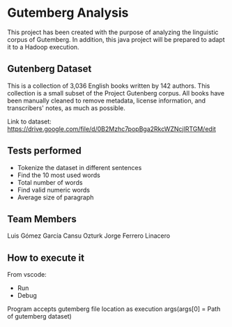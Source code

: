 # Gutemberg Analysis

This project has been created with the purpose of analyzing the linguistic corpus of Gutemberg. In addition, this java project will be prepared to adapt it to a Hadoop execution.

## Gutenberg Dataset

This is a collection of 3,036 English books written by 142 authors. This collection is a small subset of the Project Gutenberg corpus. All books have been manually cleaned to remove metadata, license information, and transcribers' notes, as much as possible.

Link to dataset: https://drive.google.com/file/d/0B2Mzhc7popBga2RkcWZNcjlRTGM/edit

## Tests performed

-   Tokenize the dataset in different sentences
-   Find the 10 most used words
-   Total number of words
-   Find valid numeric words
-   Average size of paragraph

## Team Members

Luis Gómez García
Cansu Ozturk
Jorge Ferrero Linacero

## How to execute it

From vscode:

-   Run
-   Debug

Program accepts gutemberg file location as execution args(args[0] = Path of gutemberg dataset)
